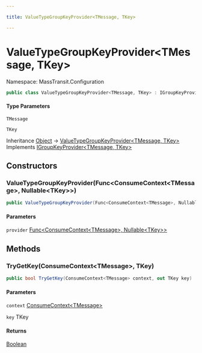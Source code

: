 ```yaml
---

title: ValueTypeGroupKeyProvider<TMessage, TKey>

---
```


# ValueTypeGroupKeyProvider\<TMessage, TKey\>

Namespace: MassTransit.Configuration

```csharp
public class ValueTypeGroupKeyProvider<TMessage, TKey> : IGroupKeyProvider<TMessage, TKey>
```

#### Type Parameters

`TMessage`<br/>

`TKey`<br/>

Inheritance [Object](https://learn.microsoft.com/en-us/dotnet/api/system.object) → [ValueTypeGroupKeyProvider\<TMessage, TKey\>](../masstransit-configuration/valuetypegroupkeyprovider-2)<br/>
Implements [IGroupKeyProvider\<TMessage, TKey\>](../masstransit/igroupkeyprovider-2)

## Constructors

### **ValueTypeGroupKeyProvider(Func\<ConsumeContext\<TMessage\>, Nullable\<TKey\>\>)**

```csharp
public ValueTypeGroupKeyProvider(Func<ConsumeContext<TMessage>, Nullable<TKey>> provider)
```

#### Parameters

`provider` [Func\<ConsumeContext\<TMessage\>, Nullable\<TKey\>\>](https://learn.microsoft.com/en-us/dotnet/api/system.func-2)<br/>

## Methods

### **TryGetKey(ConsumeContext\<TMessage\>, TKey)**

```csharp
public bool TryGetKey(ConsumeContext<TMessage> context, out TKey key)
```

#### Parameters

`context` [ConsumeContext\<TMessage\>](../masstransit/consumecontext-1)<br/>

`key` TKey<br/>

#### Returns

[Boolean](https://learn.microsoft.com/en-us/dotnet/api/system.boolean)<br/>
